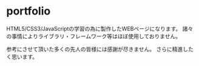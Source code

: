 # portfolio

HTML5/CSS3/JavaScriptの学習の為に製作したWEBページになります。
諸々の事情によりライブラリ・フレームワーク等はほぼ使用しておりません。

参考にさせて頂いた多くの先人の皆様には感謝が尽きません。
さらに精進したく思います。



